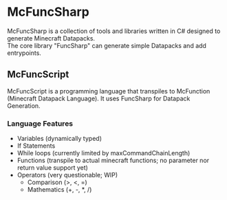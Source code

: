 # McFuncSharp

McFuncSharp is a collection of tools and libraries written in C# designed to generate Minecraft Datapacks.<br>
The core library "FuncSharp" can generate simple Datapacks and add entrypoints.

## McFuncScript

McFuncScript is a programming language that transpiles to McFunction (Minecraft Datapack Language). It uses FuncSharp for Datapack Generation.

### Language Features

* Variables (dynamically typed)
* If Statements
* While loops (currently limited by maxCommandChainLength)
* Functions (transpile to actual minecraft functions; no parameter nor return value support yet)
* Operators (very questionable; WIP)
    * Comparison (>, <, =)
    * Mathematics (+, -, *, /)
